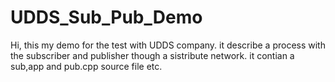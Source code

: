 # UDDS_Sub_Pub_Demo

Hi, this my demo for the test with UDDS company. it describe a process with the subscriber 
and publisher though  a  sistribute network.  it  contian a  sub,app and pub.cpp  source file etc.

